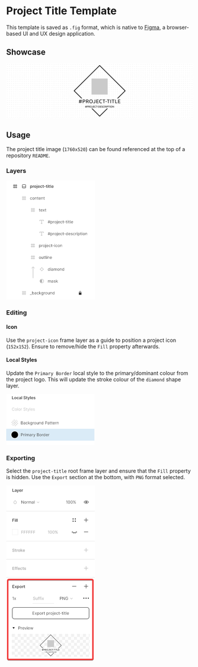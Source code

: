# Project Title Template

This template is saved as `.fig` format, which is native to [Figma](https://www.figma.com/), a browser-based UI and UX design application.

## Showcase

![showcase](../../docs/.assets/project-title/showcase.png)

## Usage

The project title image (`1760x520`) can be found referenced at the top of a repository `README`.

### Layers

![layers](../../docs/.assets/project-title/layers.png)

### Editing

#### Icon

Use the `project-icon` frame layer as a guide to position a project icon (`152x152`). Ensure to remove/hide the `Fill` property afterwards.

#### Local Styles

Update the `Primary Border` local style to the primary/dominant colour from the project logo. This will update the stroke colour of the `diamond` shape layer.

![local-styles](../../docs/.assets/project-title/local-styles.png)

### Exporting

Select the `project-title` root frame layer and ensure that the `Fill` property is hidden. Use the `Export` section at the bottom, with `PNG` format selected.

![export](../../docs/.assets/project-title/export.png)
